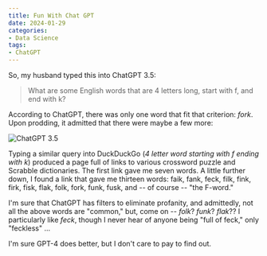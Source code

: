 ```yaml
---
title: Fun With Chat GPT
date: 2024-01-29
categories: 
- Data Science
tags: 
- ChatGPT
---
```

So, my husband typed this into ChatGPT 3.5:

> What are some English words that are 4 letters long, start with f, and end with k?

According to ChatGPT, there was only one word that fit that criterion: *fork*.  Upon prodding, it admitted that there were maybe a few more:

<p><img style="display:block;margin-left:auto;margin-right:auto;" src="{{ site.baseurl }}/images/posts/chatgpt_fk.png" alt="ChatGPT 3.5" border="0" /></p>

Typing a similar query into DuckDuckGo (*4 letter word starting with f ending with k*) produced a page full of links to various crossword puzzle and Scrabble dictionaries. The first link gave me seven words. A little further down, I found a link that gave me thirteen words: faik, fank, feck, filk, fink, firk, fisk, flak, folk, fork, funk, fusk, and -- of course --  "the F-word."

I'm sure that ChatGPT has filters to eliminate profanity, and admittedly, not all the above words are "common," but, come on -- *folk*? *funk*? *flak*??  I particularly like *feck*, though I never hear of anyone being "full of feck," only "feckless" ...

I'm sure GPT-4 does better, but I don't care to pay to find out.

